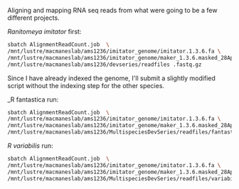 Aligning and mapping RNA seq reads from what were going to be a few different projects.

_Ranitomeya imitator_ first:

```bash
sbatch AlignmentReadCount.job  \
/mnt/lustre/macmaneslab/ams1236/imitator_genome/imitator.1.3.6.fa \
/mnt/lustre/macmaneslab/ams1236/imitator_genome/maker_1.3.6.masked_28April/Ranitomeya_imitator.imitator.1.3.6.gff3 \
/mnt/lustre/macmaneslab/ams1236/devseries/readfiles .fastq.gz
```

Since I have already indexed the genome, I'll submit a slightly modified script without the indexing step for the other species.

_R fantastica run:
```bash
sbatch AlignmentReadCount.job  \
/mnt/lustre/macmaneslab/ams1236/imitator_genome/imitator.1.3.6.fa \
/mnt/lustre/macmaneslab/ams1236/imitator_genome/maker_1.3.6.masked_28April/Ranitomeya_imitator.imitator.1.3.6.gff3 \
/mnt/lustre/macmaneslab/ams1236/MultispeciesDevSeries/readfiles/fantastica_reads .fq.gz
```

_R variabilis_ run:
```bash
sbatch AlignmentReadCount.job  \
/mnt/lustre/macmaneslab/ams1236/imitator_genome/imitator.1.3.6.fa \
/mnt/lustre/macmaneslab/ams1236/imitator_genome/maker_1.3.6.masked_28April/Ranitomeya_imitator.imitator.1.3.6.gff3 \
/mnt/lustre/macmaneslab/ams1236/MultispeciesDevSeries/readfiles/variabilis_reads .fq.gz
```

